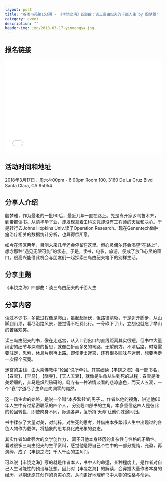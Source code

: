 ```yaml
---
layout: post
title: "谷雨书苑第153期 - 《丰饶之海》四部曲：谈三岛由纪夫的千面人生 by 殷梦雅"
category: event
description: ""
header-img: img/2018-03-17-yinmengya.jpg
---
```


## 报名链接
<div style="width:100%; text-align:left;" ><iframe src="//eventbrite.com/tickets-external?eid=44070539169&ref=etckt" frameborder="0" height="300" width="100%" vspace="0" hspace="0" marginheight="5" marginwidth="5" scrolling="auto" allowtransparency="true"></iframe></div>

## 活动时间和地址
2018年3月17日，周六4:00pm - 6:00pm
Room 100, 3160 De La Cruz Blvd Santa Clara, CA 95054

## 分享人介绍
殷梦雅，作为最老的一批90后，最近几年一直在路上。先是离开家乡乌鲁木齐，到帝都读书。从清华毕了业，却发现拿着工科文凭却没有工程师的天赋和决心。于是转行去Johns Hopkins Univ.读了Operation Research。现在Genentech做肿瘤治疗相关的数据统计分析，也算得偿所愿。

如今在湾区两年，目测未来几年还会停留在这里。但心灵偶尔还会渴望“在路上”，想念那种“遇见无限可能”的状态。于是，读书，电影，旅游，便成了放飞心灵的窗口。很高兴能借此机会与朋友们一起探索三岛由纪夫笔下的别样生活。

## 分享主题

《丰饶之海》四部曲：谈三岛由纪夫的千面人生


## 分享内容 

读过不少书，多数过程像是爬山，虽起起伏伏，但路径清晰，于是迈开脚步，从山脚到山顶，看尽沿路风景，便觉得不枉费此行。一骨碌下了山，立刻也就忘了攀山的苦痛欢笑。

读三岛由纪夫的书，像在走迷宫，从入口到出口的直线距离其实很短，但书中大量绵密的细节与深晦的哲思，就像曲折而多叉的弯路，无望前方，不清后路，时常需要驻足，思索，休息片刻再上路。即使走出迷宫，还有很多回味与迷惘，想要再走一次探个究竟。

迷宫的主线，由大乘佛教中“轮回“说所牵引。其实细读【丰饶之海】每一部书名， 【春雪】，【奔马】，【晓寺】，【天人五衰】，就像是生命从生到死的过程：春雪是唯美娇弱的，奔马是炽烈磅礴的，晓寺有一种浓情淡看的悲凉底色，而天人五衰，一个“衰”字道尽了生命走向凋零的黯然。

这一场生命的始终，是说一个叫“本多繁邦“的男子，。作者以他的视角，讲述他80年人生中有过紧密联系的四个人， 分别是四部书的主角。本多坚信这四人是彼此的轮回转世，即使肉身不同，际遇各异，但所持‘天命’让他们殊途同归。

书中糅杂了大量对美，对纯粹，对生死的思考，并借由本多繁邦人生中出现过的各色人物作为载体，将抽象的思考具化成形象的姿态。

其实作者如此强大的文学创作力， 离不开他本身经历的复杂性与性格的矛盾性。看过很多三岛由纪夫的生平资料，感觉他是将自己个性中的一部分提纯，充盈，再演绎，成了【丰饶之海】千人千面的主角们。

可以说【丰饶之海】写的就是作者本人，书中人的命运，某种程度上，是作者对自己人生可能性的预设与狂想。因此对【丰饶之海】的解读，会穿插大量作者本身的经历，以期还原其创作的真实心态，从而更好地理解书中人物的性格与命运。

